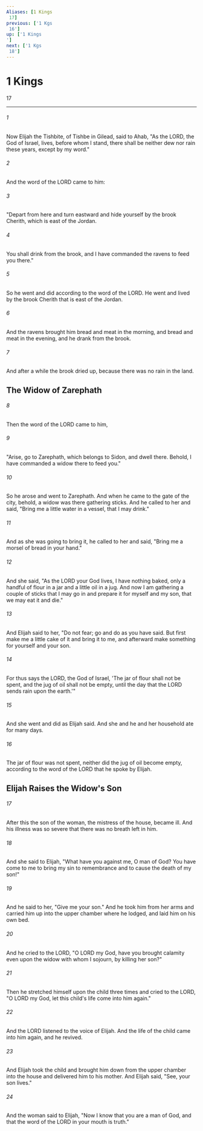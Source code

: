```yaml
---
Aliases: [1 Kings 17]
previous: ['1 Kgs 16']
up: ['1 Kings']
next: ['1 Kgs 18']
---
```

# 1 Kings 17

***
 

###### 1 
Now Elijah the Tishbite, of Tishbe in Gilead, said to Ahab, "As the LORD, the God of Israel, lives, before whom I stand, there shall be neither dew nor rain these years, except by my word."  

###### 2 
And the word of the LORD came to him:  

###### 3 
"Depart from here and turn eastward and hide yourself by the brook Cherith, which is east of the Jordan.  

###### 4 
You shall drink from the brook, and I have commanded the ravens to feed you there."  

###### 5 
So he went and did according to the word of the LORD. He went and lived by the brook Cherith that is east of the Jordan.  

###### 6 
And the ravens brought him bread and meat in the morning, and bread and meat in the evening, and he drank from the brook.  

###### 7 
And after a while the brook dried up, because there was no rain in the land.  ## The Widow of Zarephath  

###### 8 
Then the word of the LORD came to him,  

###### 9 
"Arise, go to Zarephath, which belongs to Sidon, and dwell there. Behold, I have commanded a widow there to feed you."  

###### 10 
So he arose and went to Zarephath. And when he came to the gate of the city, behold, a widow was there gathering sticks. And he called to her and said, "Bring me a little water in a vessel, that I may drink."  

###### 11 
And as she was going to bring it, he called to her and said, "Bring me a morsel of bread in your hand."  

###### 12 
And she said, "As the LORD your God lives, I have nothing baked, only a handful of flour in a jar and a little oil in a jug. And now I am gathering a couple of sticks that I may go in and prepare it for myself and my son, that we may eat it and die."  

###### 13 
And Elijah said to her, "Do not fear; go and do as you have said. But first make me a little cake of it and bring it to me, and afterward make something for yourself and your son.  

###### 14 
For thus says the LORD, the God of Israel, 'The jar of flour shall not be spent, and the jug of oil shall not be empty, until the day that the LORD sends rain upon the earth.'"  

###### 15 
And she went and did as Elijah said. And she and he and her household ate for many days.  

###### 16 
The jar of flour was not spent, neither did the jug of oil become empty, according to the word of the LORD that he spoke by Elijah.  ## Elijah Raises the Widow's Son  

###### 17 
After this the son of the woman, the mistress of the house, became ill. And his illness was so severe that there was no breath left in him.  

###### 18 
And she said to Elijah, "What have you against me, O man of God? You have come to me to bring my sin to remembrance and to cause the death of my son!"  

###### 19 
And he said to her, "Give me your son." And he took him from her arms and carried him up into the upper chamber where he lodged, and laid him on his own bed.  

###### 20 
And he cried to the LORD, "O LORD my God, have you brought calamity even upon the widow with whom I sojourn, by killing her son?"  

###### 21 
Then he stretched himself upon the child three times and cried to the LORD, "O LORD my God, let this child's life come into him again."  

###### 22 
And the LORD listened to the voice of Elijah. And the life of the child came into him again, and he revived.  

###### 23 
And Elijah took the child and brought him down from the upper chamber into the house and delivered him to his mother. And Elijah said, "See, your son lives."  

###### 24 
And the woman said to Elijah, "Now I know that you are a man of God, and that the word of the LORD in your mouth is truth."
